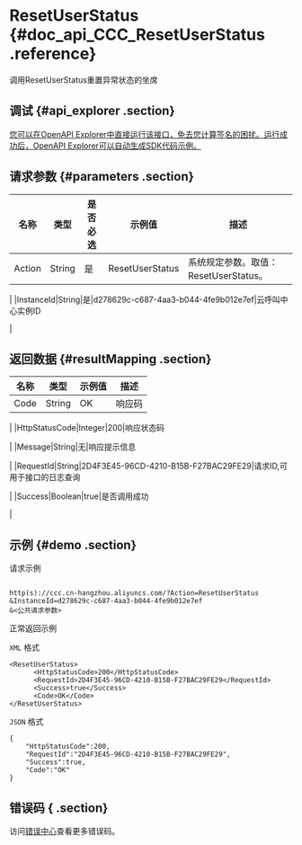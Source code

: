 # ResetUserStatus {#doc_api_CCC_ResetUserStatus .reference}

调用ResetUserStatus重置异常状态的坐席

## 调试 {#api_explorer .section}

[您可以在OpenAPI Explorer中直接运行该接口，免去您计算签名的困扰。运行成功后，OpenAPI Explorer可以自动生成SDK代码示例。](https://api.aliyun.com/#product=CCC&api=ResetUserStatus&type=RPC&version=2017-07-05)

## 请求参数 {#parameters .section}

|名称|类型|是否必选|示例值|描述|
|--|--|----|---|--|
|Action|String|是|ResetUserStatus|系统规定参数。取值：ResetUserStatus。

 |
|InstanceId|String|是|d278629c-c687-4aa3-b044-4fe9b012e7ef|云呼叫中心实例ID

 |

## 返回数据 {#resultMapping .section}

|名称|类型|示例值|描述|
|--|--|---|--|
|Code|String|OK|响应码

 |
|HttpStatusCode|Integer|200|响应状态码

 |
|Message|String|无|响应提示信息

 |
|RequestId|String|2D4F3E45-96CD-4210-B15B-F27BAC29FE29|请求ID,可用于接口的日志查询

 |
|Success|Boolean|true|是否调用成功

 |

## 示例 {#demo .section}

请求示例

``` {#request_demo}

http(s)://ccc.cn-hangzhou.aliyuncs.com/?Action=ResetUserStatus
&InstanceId=d278629c-c687-4aa3-b044-4fe9b012e7ef
&<公共请求参数>

```

正常返回示例

`XML` 格式

``` {#xml_return_success_demo}
<ResetUserStatus>
      <HttpStatusCode>200</HttpStatusCode>
      <RequestId>2D4F3E45-96CD-4210-B15B-F27BAC29FE29</RequestId>
      <Success>true</Success>
      <Code>OK</Code>
</ResetUserStatus>
```

`JSON` 格式

``` {#json_return_success_demo}
{
	"HttpStatusCode":200,
	"RequestId":"2D4F3E45-96CD-4210-B15B-F27BAC29FE29",
	"Success":true,
	"Code":"OK"
}
```

## 错误码 { .section}

访问[错误中心](https://error-center.aliyun.com/status/product/CCC)查看更多错误码。

